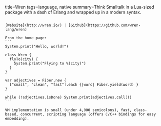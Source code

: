 title=Wren
tags=language, native
summary=Think Smalltalk in a Lua-sized package with a dash of Erlang and wrapped up in a modern syntax.
~~~~~~

[Website](http://wren.io/) | [Github](https://github.com/wren-lang/wren)

From the home page:
```
System.print("Hello, world!")

class Wren { 
  flyTo(city) { 
    System.print("Flying to %(city)") 
  } 
}

var adjectives = Fiber.new { 
  ["small", "clean", "fast"].each {|word| Fiber.yield(word) } 
}

while (!adjectives.isDone) System.print(adjectives.call())
```

VM implementation is small (under 4,000 semicolons), fast, class-based, concurrent, scripting language (offers C/C++ bindings for easy embedding).

